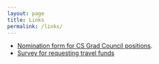 ```yaml
---
layout: page
title: Links
permalink: /links/
---
```



* [Nomination form for CS Grad Council positions](https://goo.gl/forms/RrUwcIDPgUFHJak82).
* [Survey for requesting travel funds](https://virginiatech.qualtrics.com/SE/?SID=SV_dgLcRAZnEDAnH2l)
